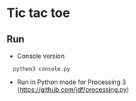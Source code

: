 # Tic tac toe

## Run
* Console version
```
  python3 console.py
```
* Run in Python mode for Processing 3 (https://github.com/jdf/processing.py)